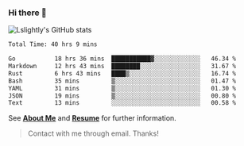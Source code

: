### Hi there 👋

![Lslightly's GitHub stats](https://github-readme-stats.vercel.app/api?username=lslightly&show_icons=true&theme=transparent)

<!--START_SECTION:waka-->

```txt
Total Time: 40 hrs 9 mins

Go           18 hrs 36 mins  ███████████▓░░░░░░░░░░░░░   46.34 %
Markdown     12 hrs 43 mins  ████████░░░░░░░░░░░░░░░░░   31.67 %
Rust         6 hrs 43 mins   ████▒░░░░░░░░░░░░░░░░░░░░   16.74 %
Bash         35 mins         ▒░░░░░░░░░░░░░░░░░░░░░░░░   01.47 %
YAML         31 mins         ▒░░░░░░░░░░░░░░░░░░░░░░░░   01.30 %
JSON         19 mins         ▒░░░░░░░░░░░░░░░░░░░░░░░░   00.80 %
Text         13 mins         ░░░░░░░░░░░░░░░░░░░░░░░░░   00.58 %
```

<!--END_SECTION:waka-->

See [**About Me**](https://lslightly.github.io/about) and [**Resume**](https://github.com/Lslightly/resume) for further information.

> Contact with me through email. Thanks!
